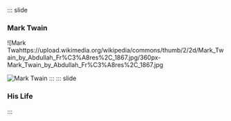 ::: slide
### Mark Twain
![Mark Twahttps://upload.wikimedia.org/wikipedia/commons/thumb/2/2d/Mark_Twain_by_Abdullah_Fr%C3%A8res%2C_1867.jpg/360px-Mark_Twain_by_Abdullah_Fr%C3%A8res%2C_1867.jpg

![Mark Twain](https://upload.wikimedia.org/wikipedia/commons/thumb/2/2d/Mark_Twain_by_Abdullah_Fr%C3%A8res%2C_1867.jpg/180px-Mark_Twain_by_Abdullah_Fr%C3%A8res%2C_1867.jpg)
:::
::: slide
### His Life


:::
